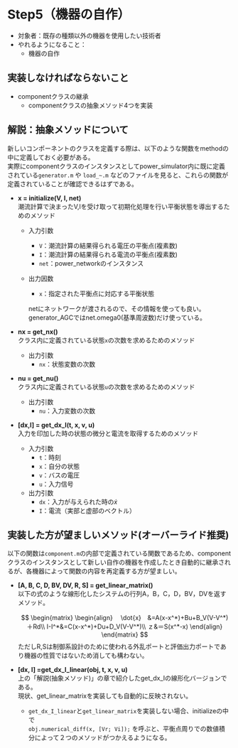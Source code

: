 # Step5（機器の自作）

- 対象者：既存の種類以外の機器を使用したい技術者
- やれるようになること：
    - 機器の自作

## 実装しなければならないこと

- componentクラスの継承
  - componentクラスの抽象メソッド4つを実装

## 解説：抽象メソッドについて
新しいコンポーネントのクラスを定義する際は、以下のような関数をmethodの中に定義しておく必要がある。  
実際にcomponentクラスのインスタンスとしてpower_simulator内に既に定義されている`generator.m` や `load_~.m` などのファイルを見ると、これらの関数が定義されていることが確認できるはずである。

- __x = initialize(V, I, net)__  
    潮流計算で決まったV,Iを受け取って初期化処理を行い平衡状態を導出するためのメソッド
    - 入力引数
        - `V`：潮流計算の結果得られる電圧の平衡点(複素数)
        - `I`：潮流計算の結果得られる電流の平衡点(複素数)
        - `net`：power_networkのインスタンス
    - 出力因数
        - `x`：指定された平衡点に対応する平衡状態
    
        netにネットワークが渡されるので、その情報を使っても良い。generator_AGCではnet.omega0(基準周波数)だけ使っている。
  

- __nx = get_nx()__  
    クラス内に定義されている状態`x`の次数を求めるためのメソッド
   - 出力引数
        - `nx`：状態変数の次数
- __nu = get_nu()__  
    クラス内に定義されている状態`u`の次数を求めるためのメソッド
    - 出力引数
        - `nu`：入力変数の次数
- __[dx,I] = get_dx_I(t, x, v, u)__  
    入力を印加した時の状態の微分と電流を取得するためのメソッド
    - 入力引数
        - `t`：時刻
        - `x`：自分の状態
        - `v`：バスの電圧
        - `u`：入力信号
    - 出力引数
        - `dx`：入力が与えられた時の$\dot{x}$
        - `I`：電流（実部と虚部のベクトル）

## 実装した方が望ましいメソッド(オーバーライド推奨)
以下の関数は`component.m`の内部で定義されている関数であるため、componentクラスのインスタンスとして新しい自作の機器を作成したとき自動的に継承されるが、各機器によって関数の内容を再定義する方が望ましい。

- __[A, B, C, D, BV, DV, R, S] = get_linear_matrix()__  
    以下の式のような線形化したシステムの行列A，B，C，D，BV，DVを返すメソッド。

    $$
    \begin{matrix}
    \begin{align}
  　\dot{x}　&=A(x-x^*)+Bu+B_V(V-V^*)＋Rd\\
    I-I^*&=C(x-x^*)+Du+D_V(V-V^*)\\
    ｚ&＝S(x^*-x)
    \end{align}
    \end{matrix}
    $$
  ただしR,Sは制御系設計のために使われる外乱ポートと評価出力ポートであり機器の性質ではないため消しても構わない。  
  
- __[dx, I] =get_dx_I_linear(obj, t, x, v, u)__  
    上の「解説(抽象メソッド)」の章で紹介したget_dx_Iの線形化バージョンである。  
    現状、get_linear_matrixを実装しても自動的に反映されない。
    - `get_dx_I_linear`と`get_linear_matrix`を実装しない場合、initializeの中で  
        `obj.numerical_diff(x, [Vr; Vi]);`
    を呼ぶと、平衡点周りでの数値積分によって２つのメソッドがつかえるようになる。  
  
